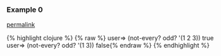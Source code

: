 ### Example 0
[permalink](#example-0)

{% highlight clojure %}
{% raw %}
user=> (not-every? odd? '(1 2 3))
true
user=> (not-every? odd? '(1 3))
false{% endraw %}
{% endhighlight %}


